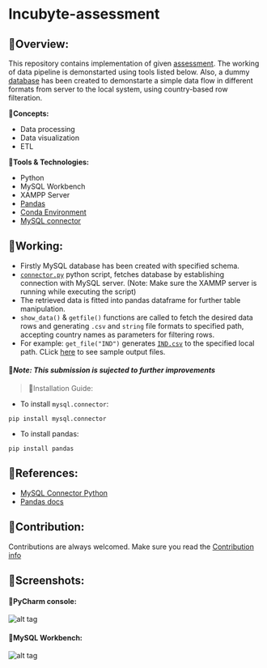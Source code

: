# Incubyte-assessment

## 🔹Overview:
This repository contains implementation of given [assessment](https://github.com/gauravpore/Incubyte-assessment/blob/main/Data_Engineer_Assessment.pdf). The working of data pipeline is demonstarted using tools listed below. Also, a dummy [database](https://github.com/gauravpore/Incubyte-assessment/tree/main/data) has been created to demonstarte a simple data flow in different formats from server to the local system, using country-based row filteration.

🔸**Concepts:**
- Data processing
- Data visualization 
- ETL

🔸**Tools & Technologies:**
- Python 
- MySQL Workbench
- XAMPP Server
- [Pandas](https://pandas.pydata.org/docs/)
- [Conda Environment](https://conda.io/projects/conda/en/latest/user-guide/tasks/manage-environments.html#activating-an-environment)
- [MySQL connector](https://dev.mysql.com/doc/connector-python/en/connector-python-introduction.html)

## 🔹Working:
- Firstly MySQL database has been created with specified schema.
- [```connector.py```](https://github.com/gauravpore/Incubyte-assessment/blob/main/connector.py) python script, fetches database by establishing connection with MySQL server. (Note: Make sure the XAMMP server is running while executing the script)
- The retrieved data is fitted into pandas dataframe for further table manipulation.
- ```show_data()``` & ```getfile()``` functions are called to fetch the desired data rows and generating ```.csv``` and ```string``` file formats to specified path, accepting country names as parameters for filtering rows. 
- For example: ```get_file("IND")``` generates [```IND.csv```](https://github.com/gauravpore/Incubyteassessment/blob/main/data/sample_data/IND.csv) to the specified local path. CLick [here](https://github.com/gauravpore/Incubyte-assessment/tree/main/data/sample_data) to see sample output files.


####  📌*Note: This submission is sujected to further improvements*
  
  >🔸Installation Guide:
- To install ```mysql.connector```:
```
pip install mysql.connector
```
- To install pandas:
```
pip install pandas
```
## 🔹References:
- [MySQL Connector Python](https://dev.mysql.com/doc/connector-python/en/connector-python-introduction.html)
- [Pandas docs](https://pandas.pydata.org/docs/)

## 🔹Contribution:
Contributions are always welcomed.
Make sure you read the [Contribution info](https://github.com/gauravpore/Weather-Forecaster-App/blob/main/contribution.md)

## 🔹Screenshots:
#### 🔸PyCharm console:
![alt tag](https://user-images.githubusercontent.com/67472558/122553078-c53ef580-d054-11eb-97a6-1b756ebc5c6b.png)

#### 🔸MySQL Workbench:
![alt tag](https://user-images.githubusercontent.com/67472558/122553074-c3753200-d054-11eb-92b0-cc868750e5cd.png)

